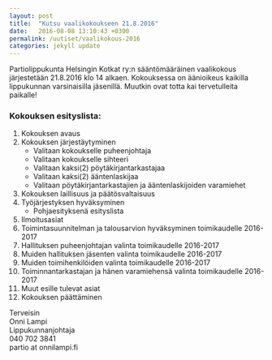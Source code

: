 ```yaml
---
layout: post
title:  "Kutsu vaalikokoukseen 21.8.2016"
date:   2016-08-08 13:10:43 +0300
permalink: /uutiset/vaalikokous-2016 
categories: jekyll update
---
```

Partiolippukunta Helsingin Kotkat ry:n sääntömääräinen vaalikokous järjestetään 21.8.2016 klo 14 alkaen. Kokouksessa on äänioikeus kaikilla lippukunnan varsinaisilla jäsenillä. Muutkin ovat totta kai tervetulleita paikalle!

 
### Kokouksen esityslista:

1. Kokouksen avaus
2. Kokouksen järjestäytyminen
   * Valitaan kokoukselle puheenjohtaja
   * Valitaan kokoukselle sihteeri
   * Valitaan kaksi(2) pöytäkirjantarkastajaa
   * Valitaan kaksi(2) ääntenlaskijaa
   * Valitaan pöytäkirjantarkastajien ja ääntenlaskijoiden varamiehet
3. Kokouksen laillisuus ja päätösvaltaisuus
4. Työjärjestyksen hyväksyminen
   * Pohjaesityksenä esityslista
5. Ilmoitusasiat
6. Toimintasuunnitelman ja talousarvion hyväksyminen toimikaudelle 2016-2017
7. Hallituksen puheenjohtajan valinta toimikaudelle 2016-2017
8. Muiden hallituksen jäsenten valinta toimikaudelle 2016-2017
9. Muiden toimihenkilöiden valinta toimikaudelle 2016-2017
10. Toiminnantarkastajan ja hänen varamiehensä valinta toimikaudelle 2016-2017
11. Muut esille tulevat asiat
12. Kokouksen päättäminen

 
Terveisin  
Onni Lampi  
Lippukunnanjohtaja  
040 702 3841  
partio at onnilampi.fi


